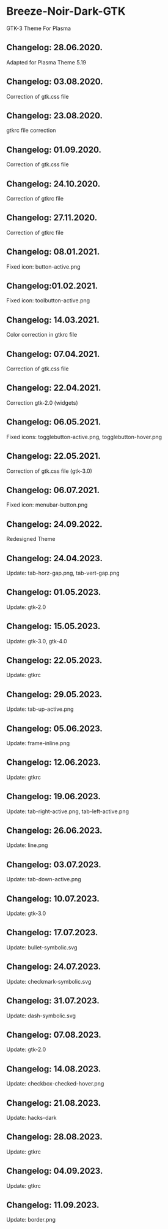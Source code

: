 # Breeze-Noir-Dark-GTK
GTK-3 Theme For Plasma

Changelog: 28.06.2020.
----------------------

Adapted for Plasma Theme 5.19

Changelog: 03.08.2020.
----------------------

Correction of gtk.css file


Changelog: 23.08.2020.
----------------------

gtkrc file correction

Changelog: 01.09.2020.
---------------------

Correction of gtk.css file

Changelog: 24.10.2020.
---------------------

Correction of gtkrc file

Changelog: 27.11.2020.
---------------------

Correction of gtkrc file

Changelog: 08.01.2021.
----------------------

Fixed icon: button-active.png

Changelog:01.02.2021.
---------------------

Fixed icon: toolbutton-active.png

Changelog: 14.03.2021.
----------------------

Color correction in gtkrc file

Changelog: 07.04.2021.
----------------------

Correction of gtk.css file

Changelog: 22.04.2021.
----------------------

Correction gtk-2.0 (widgets)

Changelog: 06.05.2021.
----------------------

Fixed icons: togglebutton-active.png, togglebutton-hover.png

Changelog: 22.05.2021.
----------------------

Correction of gtk.css file (gtk-3.0) 

Changelog: 06.07.2021.
-----------------------

Fixed icon: menubar-button.png

Changelog: 24.09.2022.
-----------------------

Redesigned Theme

Changelog: 24.04.2023.
-----------------------

Update:  tab-horz-gap.png, tab-vert-gap.png

Changelog: 01.05.2023.
-----------------------

Update: gtk-2.0

Changelog: 15.05.2023.
-----------------------

Update: gtk-3.0, gtk-4.0

Changelog: 22.05.2023.
-----------------------

Update: gtkrc

Changelog: 29.05.2023.
-----------------------

Update: tab-up-active.png

Changelog: 05.06.2023.
-----------------------

Update: frame-inline.png

Changelog: 12.06.2023.
-----------------------

Update: gtkrc

Changelog: 19.06.2023.
-----------------------

Update: tab-right-active.png, tab-left-active.png

Changelog: 26.06.2023.
-----------------------

Update: line.png

Changelog: 03.07.2023.
-----------------------

Update: tab-down-active.png

Changelog: 10.07.2023.
-----------------------

Update: gtk-3.0

Changelog: 17.07.2023.
-----------------------

Update: bullet-symbolic.svg


Changelog: 24.07.2023.
-----------------------

Update: checkmark-symbolic.svg

Changelog: 31.07.2023.
-----------------------

Update: dash-symbolic.svg

Changelog: 07.08.2023.
-----------------------

Update: gtk-2.0

Changelog: 14.08.2023.
-----------------------

Update: checkbox-checked-hover.png

Changelog: 21.08.2023.
-----------------------

Update: hacks-dark

Changelog: 28.08.2023.
-----------------------

Update: gtkrc

Changelog: 04.09.2023.
-----------------------

Update: gtkrc

Changelog: 11.09.2023.
-----------------------

Update: border.png

